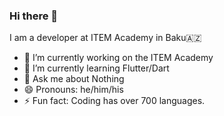 ### Hi there 👋

I am a developer at ITEM Academy in Baku🇦🇿

- 🔭 I’m currently working on the ITEM Academy
- 🌱 I’m currently learning Flutter/Dart
- 💬 Ask me about Nothing
- 😄 Pronouns: he/him/his
- ⚡ Fun fact: Coding has over 700 languages.

